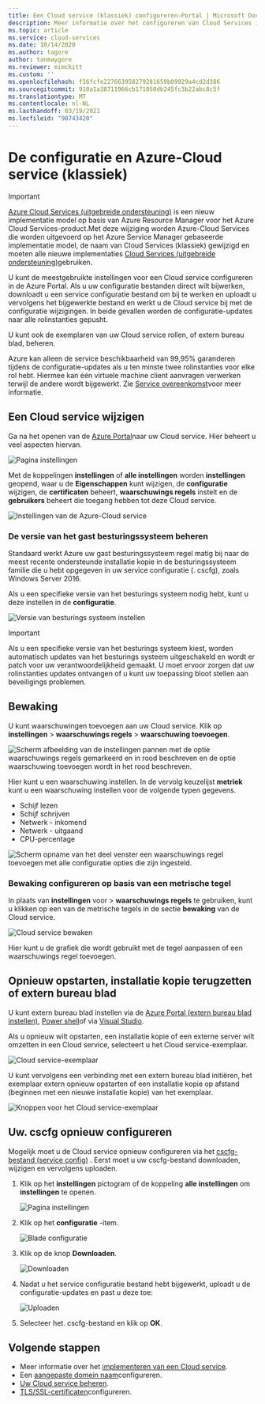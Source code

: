 ```yaml
---
title: Een Cloud service (klassiek) configureren-Portal | Microsoft Docs
description: Meer informatie over het configureren van Cloud Services in Azure. Meer informatie over het bijwerken van de configuratie van de Cloud service en het configureren van externe toegang tot rolinstanties. In deze voor beelden wordt gebruikgemaakt van de Azure Portal.
ms.topic: article
ms.service: cloud-services
ms.date: 10/14/2020
ms.author: tagore
author: tanmaygore
ms.reviewer: mimckitt
ms.custom: ''
ms.openlocfilehash: f16fcfe227663958279281659b09929a4cd2d386
ms.sourcegitcommit: 910a1a38711966cb171050db245fc3b22abc8c5f
ms.translationtype: MT
ms.contentlocale: nl-NL
ms.lasthandoff: 03/19/2021
ms.locfileid: "98743420"
---
```

# <a name="how-to-configure-and-azure-cloud-service-classic"></a>De configuratie en Azure-Cloud service (klassiek)

> [!IMPORTANT]
> [Azure Cloud Services (uitgebreide ondersteuning)](../cloud-services-extended-support/overview.md) is een nieuw implementatie model op basis van Azure Resource Manager voor het Azure Cloud Services-product.Met deze wijziging worden Azure-Cloud Services die worden uitgevoerd op het Azure Service Manager gebaseerde implementatie model, de naam van Cloud Services (klassiek) gewijzigd en moeten alle nieuwe implementaties [Cloud Services (uitgebreide ondersteuning)](../cloud-services-extended-support/overview.md)gebruiken.

U kunt de meestgebruikte instellingen voor een Cloud service configureren in de Azure Portal. Als u uw configuratie bestanden direct wilt bijwerken, downloadt u een service configuratie bestand om bij te werken en uploadt u vervolgens het bijgewerkte bestand en werkt u de Cloud service bij met de configuratie wijzigingen. In beide gevallen worden de configuratie-updates naar alle rolinstanties gepusht.

U kunt ook de exemplaren van uw Cloud service rollen, of extern bureau blad, beheren.

Azure kan alleen de service beschikbaarheid van 99,95% garanderen tijdens de configuratie-updates als u ten minste twee rolinstanties voor elke rol hebt. Hiermee kan één virtuele machine client aanvragen verwerken terwijl de andere wordt bijgewerkt. Zie [Service overeenkomst](https://azure.microsoft.com/support/legal/sla/)voor meer informatie.

## <a name="change-a-cloud-service"></a>Een Cloud service wijzigen

Ga na het openen van de [Azure Portal](https://portal.azure.com/)naar uw Cloud service. Hier beheert u veel aspecten hiervan.

![Pagina instellingen](./media/cloud-services-how-to-configure-portal/cloud-service.png)

Met de koppelingen **instellingen** of **alle instellingen** worden **instellingen** geopend, waar u de **Eigenschappen** kunt wijzigen, de **configuratie** wijzigen, de **certificaten** beheert, **waarschuwings regels** instelt en de **gebruikers** beheert die toegang hebben tot deze Cloud service.

![Instellingen van de Azure-Cloud service](./media/cloud-services-how-to-configure-portal/cs-settings-blade.png)

### <a name="manage-guest-os-version"></a>De versie van het gast besturingssysteem beheren

Standaard werkt Azure uw gast besturingssysteem regel matig bij naar de meest recente ondersteunde installatie kopie in de besturingssysteem familie die u hebt opgegeven in uw service configuratie (. cscfg), zoals Windows Server 2016.

Als u een specifieke versie van het besturings systeem nodig hebt, kunt u deze instellen in de **configuratie**.

![Versie van besturings systeem instellen](./media/cloud-services-how-to-configure-portal/cs-settings-config-guestosversion.png)

>[!IMPORTANT]
> Als u een specifieke versie van het besturings systeem kiest, worden automatisch updates van het besturings systeem uitgeschakeld en wordt er patch voor uw verantwoordelijkheid gemaakt. U moet ervoor zorgen dat uw rolinstanties updates ontvangen of u kunt uw toepassing bloot stellen aan beveiligings problemen.

## <a name="monitoring"></a>Bewaking

U kunt waarschuwingen toevoegen aan uw Cloud service. Klik op **instellingen**  >  **waarschuwings regels**  >  **waarschuwing toevoegen**.

![Scherm afbeelding van de instellingen pannen met de optie waarschuwings regels gemarkeerd en in rood beschreven en de optie waarschuwing toevoegen wordt in het rood beschreven.](./media/cloud-services-how-to-configure-portal/cs-alerts.png)

Hier kunt u een waarschuwing instellen. In de vervolg keuzelijst **metriek** kunt u een waarschuwing instellen voor de volgende typen gegevens.

* Schijf lezen
* Schijf schrijven
* Netwerk - inkomend
* Netwerk - uitgaand
* CPU-percentage

![Scherm opname van het deel venster een waarschuwings regel toevoegen met alle configuratie opties die zijn ingesteld.](./media/cloud-services-how-to-configure-portal/cs-alert-item.png)

### <a name="configure-monitoring-from-a-metric-tile"></a>Bewaking configureren op basis van een metrische tegel

In plaats van **instellingen** voor  >  **waarschuwings regels** te gebruiken, kunt u klikken op een van de metrische tegels in de sectie **bewaking** van de Cloud service.

![Cloud service bewaken](./media/cloud-services-how-to-configure-portal/cs-monitoring.png)

Hier kunt u de grafiek die wordt gebruikt met de tegel aanpassen of een waarschuwings regel toevoegen.

## <a name="reboot-reimage-or-remote-desktop"></a>Opnieuw opstarten, installatie kopie terugzetten of extern bureau blad

U kunt extern bureau blad instellen via de [Azure Portal (extern bureau blad instellen)](cloud-services-role-enable-remote-desktop-new-portal.md), [Power shell](cloud-services-role-enable-remote-desktop-powershell.md)of via [Visual Studio](cloud-services-role-enable-remote-desktop-visual-studio.md).

Als u opnieuw wilt opstarten, een installatie kopie of een externe server wilt omzetten in een Cloud service, selecteert u het Cloud service-exemplaar.

![Cloud service-exemplaar](./media/cloud-services-how-to-configure-portal/cs-instance.png)

U kunt vervolgens een verbinding met een extern bureau blad initiëren, het exemplaar extern opnieuw opstarten of een installatie kopie op afstand (beginnen met een nieuwe installatie kopie) van het exemplaar.

![Knoppen voor het Cloud service-exemplaar](./media/cloud-services-how-to-configure-portal/cs-instance-buttons.png)

## <a name="reconfigure-your-cscfg"></a>Uw. cscfg opnieuw configureren

Mogelijk moet u de Cloud service opnieuw configureren via het [cscfg-bestand (service config)](cloud-services-model-and-package.md#cscfg) . Eerst moet u uw cscfg-bestand downloaden, wijzigen en vervolgens uploaden.

1. Klik op het **instellingen** pictogram of de koppeling **alle instellingen** om **instellingen** te openen.

    ![Pagina instellingen](./media/cloud-services-how-to-configure-portal/cloud-service.png)
2. Klik op het **configuratie** -item.

    ![Blade configuratie](./media/cloud-services-how-to-configure-portal/cs-settings-config.png)
3. Klik op de knop **Downloaden**.

    ![Downloaden](./media/cloud-services-how-to-configure-portal/cs-settings-config-panel-download.png)
4. Nadat u het service configuratie bestand hebt bijgewerkt, uploadt u de configuratie-updates en past u deze toe:

    ![Uploaden](./media/cloud-services-how-to-configure-portal/cs-settings-config-panel-upload.png)
5. Selecteer het. cscfg-bestand en klik op **OK**.

## <a name="next-steps"></a>Volgende stappen

* Meer informatie over het [implementeren van een Cloud service](cloud-services-how-to-create-deploy-portal.md).
* Een [aangepaste domein naam](cloud-services-custom-domain-name-portal.md)configureren.
* [Uw Cloud service beheren](cloud-services-how-to-manage-portal.md).
* [TLS/SSL-certificaten](cloud-services-configure-ssl-certificate-portal.md)configureren.



